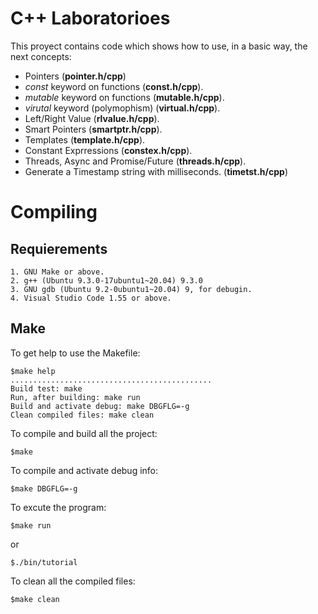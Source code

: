 
# C++ Laboratorioes

This proyect contains code which shows how to use, in a basic way, the next concepts:

+ Pointers (**pointer.h/cpp**)
+ *const* keyword on functions (**const.h/cpp**).
+ *mutable* keyword on functions (**mutable.h/cpp**).
+ *virutal* keyword (polymophism) (**virtual.h/cpp**).
+ Left/Right Value (**rlvalue.h/cpp**).
+ Smart Pointers (**smartptr.h/cpp**).
+ Templates (**template.h/cpp**).
+ Constant Exprressions (**constex.h/cpp**).
+ Threads, Async and Promise/Future (**threads.h/cpp**).
+ Generate a Timestamp string with milliseconds. (**timetst.h/cpp**)

# Compiling

## Requierements

    1. GNU Make or above.
    2. g++ (Ubuntu 9.3.0-17ubuntu1~20.04) 9.3.0
    3. GNU gdb (Ubuntu 9.2-0ubuntu1~20.04) 9, for debugin.
    4. Visual Studio Code 1.55 or above.



## Make

To get help to use the Makefile:
```shell
$make help
.............................................
Build test: make
Run, after building: make run
Build and activate debug: make DBGFLG=-g
Clean compiled files: make clean

```

To compile and build all the project:
```shell
$make
```

To compile and activate debug info:

```shell
$make DBGFLG=-g
```

To excute the program:
```shell
$make run
```

or

```shell
$./bin/tutorial
```

To clean all the compiled files:

```shell
$make clean
```
